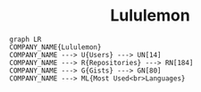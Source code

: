 <h1 align="center">Lululemon</h1>

```mermaid
graph LR
COMPANY_NAME{Lululemon}
COMPANY_NAME ---> U{Users} ---> UN[14]
COMPANY_NAME ---> R{Repositories} ---> RN[184]
COMPANY_NAME ---> G{Gists} ---> GN[80]
COMPANY_NAME ---> ML{Most Used<br>Languages}
```
